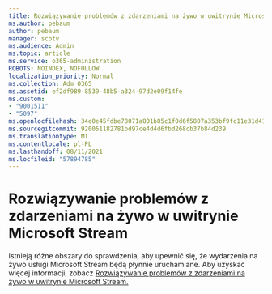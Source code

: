 ```yaml
---
title: Rozwiązywanie problemów z zdarzeniami na żywo w uwitrynie Microsoft Stream
ms.author: pebaum
author: pebaum
manager: scotv
ms.audience: Admin
ms.topic: article
ms.service: o365-administration
ROBOTS: NOINDEX, NOFOLLOW
localization_priority: Normal
ms.collection: Adm_O365
ms.assetid: ef2df989-8539-48b5-a324-97d2e09f14fe
ms.custom:
- "9001511"
- "5097"
ms.openlocfilehash: 34e0e45fdbe78071a801b85c1f0d6f5807a353bf9fc11e31d412fe662438c630
ms.sourcegitcommit: 920051182781bd97ce4d4d6fbd268cb37b84d239
ms.translationtype: MT
ms.contentlocale: pl-PL
ms.lasthandoff: 08/11/2021
ms.locfileid: "57894785"
---
```

# <a name="troubleshooting-live-events-in-microsoft-stream"></a>Rozwiązywanie problemów z zdarzeniami na żywo w uwitrynie Microsoft Stream

Istnieją różne obszary do sprawdzenia, aby upewnić się, że wydarzenia na żywo usługi Microsoft Stream będą płynnie uruchamiane. Aby uzyskać więcej informacji, zobacz [Rozwiązywanie problemów z zdarzeniami na żywo w uwitrynie Microsoft Stream.](https://docs.microsoft.com/stream/live-event-troubleshooting)

